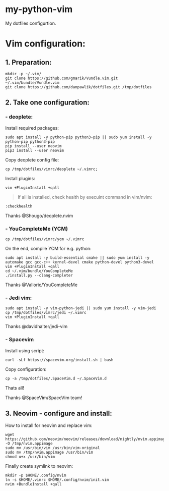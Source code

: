 # my-python-vim
My dotfiles configurtion.

# Vim configuration:

## 1. Preparation:
```
mkdir -p ~/.vim/
git clone https://github.com/gmarik/Vundle.vim.git ~/.vim/bundle/Vundle.vim
git clone https://github.com/danpawlik/dotfiles.git /tmp/dotfiles
```

## 2. Take one configuration:

### - deoplete:

Install required packages:
```
sudo apt install -y python-pip python3-pip || sudo yum install -y python-pip python3-pip
pip install --user neovim
pip3 install --user neovim
```
Copy deoplete config file:
```
cp /tmp/dotfiles/vimrc/deoplete ~/.vimrc;
```
Install plugins:
```
vim +PluginInstall +qall
```

> If all is installed, check health by execuint command in vim/nvim:
```
:checkhealth
```
Thanks @Shougo/deoplete.nvim

### - YouCompleteMe (YCM)

```
cp /tmp/dotfiles/vimrc/ycm ~/.vimrc
```

On the end, compile YCM for e.g. python:
```
sudo apt install -y build-essential cmake || sudo yum install -y automake gcc gcc-c++ kernel-devel cmake python-devel python3-devel
vim +PluginInstall +qall
cd ~/.vim/bundle/YouCompleteMe
./install.py --clang-completer
```
Thanks @Valloric/YouCompleteMe


### - Jedi vim:
```
sudo apt install -y vim-python-jedi || sudo yum install -y vim-jedi
cp /tmp/dotfiles/vimrc/jedi ~/.vimrc
vim +PluginInstall +qall
```
Thanks @davidhalter/jedi-vim


### - Spacevim

Install using script:
```
curl -sLf https://spacevim.org/install.sh | bash
```

Copy configuration:
```
cp -a /tmp/dotfiles/.SpaceVim.d ~/.SpaceVim.d
```

Thats all!

Thanks @SpaceVim/SpaceVim team!


## 3. Neovim - configure and install:

How to install for neovim and replace vim:
```
wget https://github.com/neovim/neovim/releases/download/nightly/nvim.appimage -O /tmp/nvim.appimage
sudo mv /usr/bin/vim /usr/bin/vim-original
sudo mv /tmp/nvim.appimage /usr/bin/vim
chmod u+x /usr/bin/vim
```

Finally create symlink to neovim:
```
mkdir -p $HOME/.config/nvim
ln -s $HOME/.vimrc $HOME/.config/nvim/init.vim
nvim +BundleInstall +qall
```
